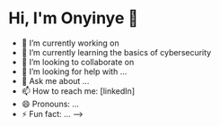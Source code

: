 # Hi, I'm Onyinye 👋



- 🔭 I’m currently working on 
- 🌱 I’m currently learning the basics of cybersecurity
- 👯 I’m looking to collaborate on
- 🤔 I’m looking for help with ...
- 💬 Ask me about ...
- 📫 How to reach me: [linkedIn]
- 😄 Pronouns: ...
- ⚡ Fun fact: ...
-->

